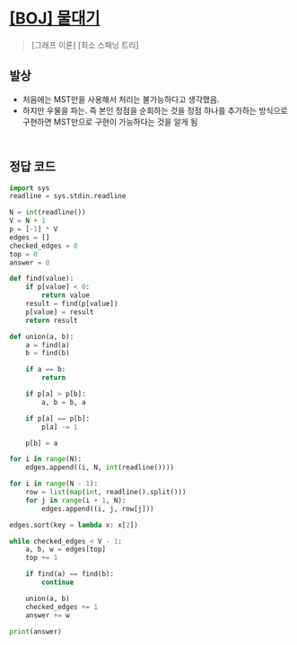 # [[BOJ] 물대기](https://www.acmicpc.net/problem/1368)

> [그래프 이론] [최소 스패닝 트리]

## 발상

- 처음에는 MST만을 사용해서 처리는 불가능하다고 생각했음.
- 하지만 우물을 파는. 즉 본인 정점을 순회하는 것을 정점 하나를 추가하는 방식으로 구현하면 MST만으로 구현이 가능하다는 것을 알게 됨

## <br>정답 코드

```python
import sys
readline = sys.stdin.readline

N = int(readline())
V = N + 1
p = [-1] * V
edges = []
checked_edges = 0
top = 0
answer = 0

def find(value):
    if p[value] < 0:
        return value
    result = find(p[value])
    p[value] = result
    return result

def union(a, b):
    a = find(a)
    b = find(b)

    if a == b:
        return

    if p[a] > p[b]:
        a, b = b, a

    if p[a] == p[b]:
        p[a] -= 1

    p[b] = a

for i in range(N):
    edges.append((i, N, int(readline())))

for i in range(N - 1):
    row = list(map(int, readline().split()))
    for j in range(i + 1, N):
        edges.append((i, j, row[j]))

edges.sort(key = lambda x: x[2])

while checked_edges < V - 1:
    a, b, w = edges[top]
    top += 1

    if find(a) == find(b):
        continue

    union(a, b)
    checked_edges += 1
    answer += w

print(answer)
```
